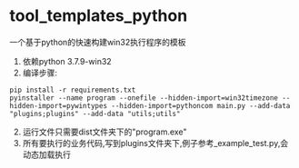 # tool_templates_python

一个基于python的快速构建win32执行程序的模板

1. 依赖python 3.7.9-win32
2. 编译步骤:

```
pip install -r requirements.txt
pyinstaller --name program --onefile --hidden-import=win32timezone --hidden-import=pywintypes --hidden-import=pythoncom main.py --add-data "plugins;plugins" --add-data "utils;utils"
```

2. 运行文件只需要dist文件夹下的"program.exe"
3. 所有要执行的业务代码,写到plugins文件夹下,例子参考_example_test.py,会动态加载执行
